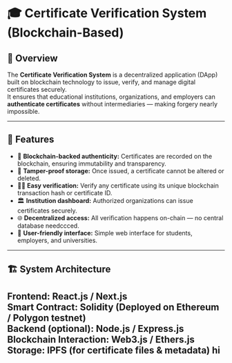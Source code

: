 # 🎓 Certificate Verification System (Blockchain-Based)

## 🧩 Overview
The **Certificate Verification System** is a decentralized application (DApp) built on blockchain technology to issue, verify, and manage digital certificates securely.  
It ensures that educational institutions, organizations, and employers can **authenticate certificates** without intermediaries — making forgery nearly impossible.

---

## 🚀 Features
- 🔐 **Blockchain-backed authenticity:** Certificates are recorded on the blockchain, ensuring immutability and transparency.  
- 🪪 **Tamper-proof storage:** Once issued, a certificate cannot be altered or deleted.  
- 👩‍🎓 **Easy verification:** Verify any certificate using its unique blockchain transaction hash or certificate ID.  
- 🏛️ **Institution dashboard:** Authorized organizations can issue certificates securely.  
- 🌐 **Decentralized access:** All verification happens on-chain — no central database needccced.  
- 📄 **User-friendly interface:** Simple web interface for students, employers, and universities.

---

## 🏗️ System Architecture
**Frontend:** React.js / Next.js  
**Smart Contract:** Solidity (Deployed on Ethereum / Polygon testnet)  
**Backend (optional):** Node.js / Express.js  
**Blockchain Interaction:** Web3.js / Ethers.js  
**Storage:** IPFS (for certificate files & metadata)
hi
---
